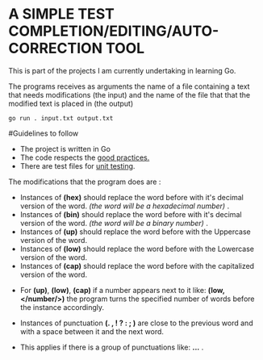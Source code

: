 A SIMPLE TEST COMPLETION/EDITING/AUTO-CORRECTION TOOL 
=============

This is part of the projects I am currently undertaking in learning Go.

The programs receives as arguments the name of a file containing a text that needs modifications (the input) and the name of the file that that the modified text is placed in (the output)

`go run . input.txt output.txt`

#Guidelines to follow

- The project is written in Go
- The code respects the [good practices.](https://learn.zone01kisumu.ke/git/root/public/src/branch/master/subjects/good-practices/README.md)
- There are test files for [unit testing](https://go.dev/doc/tutorial/add-a-test).

The modifications that the program does are :
 + Instances of **(hex)** should replace the word before with it's decimal version of the word. *(the word will be a hexadecimal number)* . 
 + Instances of **(bin)** should replace the word before with it's decimal version of the word. *(the word will be a binary number)* . 
 + Instances of **(up)** should replace the word before with the Uppercase version of the word. 
 + Instances of **(low)** should replace the word before with the Lowercase version of the word. 
 + Instances of **(cap)** should replace the word before with the capitalized version of the word. 
 * For **(up)**, **(low)**, **(cap)** if a number appears next to it like: **(low, </number/>)** the program turns the specified number of words before the instance accordingly.
 + Instances of punctuation **(. , ! ? : ; )** are close to the previous word and with a space between it and the next word.
 * This applies if there is a group of punctuations like: **...** .

